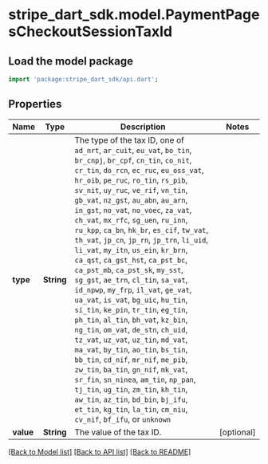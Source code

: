 # stripe_dart_sdk.model.PaymentPagesCheckoutSessionTaxId

## Load the model package
```dart
import 'package:stripe_dart_sdk/api.dart';
```

## Properties
Name | Type | Description | Notes
------------ | ------------- | ------------- | -------------
**type** | **String** | The type of the tax ID, one of `ad_nrt`, `ar_cuit`, `eu_vat`, `bo_tin`, `br_cnpj`, `br_cpf`, `cn_tin`, `co_nit`, `cr_tin`, `do_rcn`, `ec_ruc`, `eu_oss_vat`, `hr_oib`, `pe_ruc`, `ro_tin`, `rs_pib`, `sv_nit`, `uy_ruc`, `ve_rif`, `vn_tin`, `gb_vat`, `nz_gst`, `au_abn`, `au_arn`, `in_gst`, `no_vat`, `no_voec`, `za_vat`, `ch_vat`, `mx_rfc`, `sg_uen`, `ru_inn`, `ru_kpp`, `ca_bn`, `hk_br`, `es_cif`, `tw_vat`, `th_vat`, `jp_cn`, `jp_rn`, `jp_trn`, `li_uid`, `li_vat`, `my_itn`, `us_ein`, `kr_brn`, `ca_qst`, `ca_gst_hst`, `ca_pst_bc`, `ca_pst_mb`, `ca_pst_sk`, `my_sst`, `sg_gst`, `ae_trn`, `cl_tin`, `sa_vat`, `id_npwp`, `my_frp`, `il_vat`, `ge_vat`, `ua_vat`, `is_vat`, `bg_uic`, `hu_tin`, `si_tin`, `ke_pin`, `tr_tin`, `eg_tin`, `ph_tin`, `al_tin`, `bh_vat`, `kz_bin`, `ng_tin`, `om_vat`, `de_stn`, `ch_uid`, `tz_vat`, `uz_vat`, `uz_tin`, `md_vat`, `ma_vat`, `by_tin`, `ao_tin`, `bs_tin`, `bb_tin`, `cd_nif`, `mr_nif`, `me_pib`, `zw_tin`, `ba_tin`, `gn_nif`, `mk_vat`, `sr_fin`, `sn_ninea`, `am_tin`, `np_pan`, `tj_tin`, `ug_tin`, `zm_tin`, `kh_tin`, `aw_tin`, `az_tin`, `bd_bin`, `bj_ifu`, `et_tin`, `kg_tin`, `la_tin`, `cm_niu`, `cv_nif`, `bf_ifu`, or `unknown` | 
**value** | **String** | The value of the tax ID. | [optional] 

[[Back to Model list]](../README.md#documentation-for-models) [[Back to API list]](../README.md#documentation-for-api-endpoints) [[Back to README]](../README.md)


